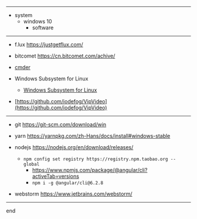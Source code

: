 
---

- system
  - windows 10
    - software

---

- f.lux https://justgetflux.com/

- bitcomet https://cn.bitcomet.com/achive/

- [cmder](http://cmder.net/)

- Windows Subsystem for Linux
  - [Windows Subsystem for Linux](https://docs.microsoft.com/en-us/windows/wsl/install-win10)

- [https://github.com/iodefog/VipVideo](https://github.com/iodefog/VipVideo)


---

- git https://git-scm.com/download/win

- yarn https://yarnpkg.com/zh-Hans/docs/install#windows-stable

- nodejs https://nodejs.org/en/download/releases/
  - ```npm config set registry https://registry.npm.taobao.org --global```
    - https://www.npmjs.com/package/@angular/cli?activeTab=versions
    - ```npm i -g @angular/cli@6.2.8```

- webstorm https://www.jetbrains.com/webstorm/

---

end
